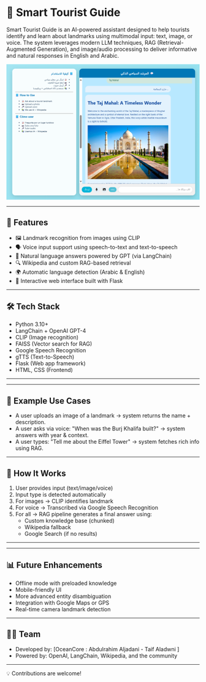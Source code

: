 
# 🧭 Smart Tourist Guide

Smart Tourist Guide is an AI-powered assistant designed to help tourists identify and learn about landmarks using multimodal input: text, image, or voice. The system leverages modern LLM techniques, RAG (Retrieval-Augmented Generation), and image/audio processing to deliver informative and natural responses in English and Arabic.


![screenshot](Output/output_2.png)


---

## 🚀 Features

- 🖼️ Landmark recognition from images using CLIP
- 🗣️ Voice input support using speech-to-text and text-to-speech
- 🧠 Natural language answers powered by GPT (via LangChain)
- 🔍 Wikipedia and custom RAG-based retrieval
- 🌍 Automatic language detection (Arabic & English)
- 💬 Interactive web interface built with Flask

---

## 🛠️ Tech Stack

- Python 3.10+
- LangChain + OpenAI GPT-4
- CLIP (Image recognition)
- FAISS (Vector search for RAG)
- Google Speech Recognition
- gTTS (Text-to-Speech)
- Flask (Web app framework)
- HTML, CSS (Frontend)

---

---

## 🧪 Example Use Cases

- A user uploads an image of a landmark → system returns the name + description.
- A user asks via voice: "When was the Burj Khalifa built?" → system answers with year & context.
- A user types: "Tell me about the Eiffel Tower" → system fetches rich info using RAG.

---

## 🧠 How It Works

1. User provides input (text/image/voice)
2. Input type is detected automatically
3. For images → CLIP identifies landmark
4. For voice → Transcribed via Google Speech Recognition
5. For all → RAG pipeline generates a final answer using:
   - Custom knowledge base (chunked)
   - Wikipedia fallback
   - Google Search (if no results)

---


---

## 📊 Future Enhancements

- Offline mode with preloaded knowledge
- Mobile-friendly UI
- More advanced entity disambiguation
- Integration with Google Maps or GPS
- Real-time camera landmark detection

---

## 👨‍💻 Team

- Developed by: [OceanCore : Abdulrahim Aljadani - Taif Aladwni ]
- Powered by: OpenAI, LangChain, Wikipedia, and the community

---

💡 Contributions are welcome!



